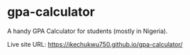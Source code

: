 # gpa-calculator
A handy GPA Calculator for students (mostly in Nigeria).

Live site URL: https://ikechukwu750.github.io/gpa-calculator/
